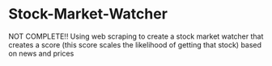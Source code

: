 # Stock-Market-Watcher
NOT COMPLETE!!
Using web scraping to create a stock market watcher that creates a score (this score scales the likelihood of getting that stock) based on news and prices

